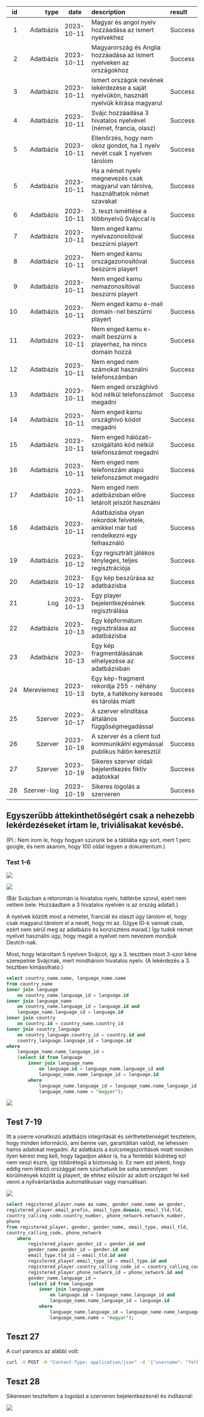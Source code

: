 | id  | type        | date       | description                                                                              | result  |
|----:|------------:|------------|:-----------------------------------------------------------------------------------------|:--------|
| 1   | Adatbázis   | 2023-10-11 | Magyar és angol nyelv hozzáadása az ismert nyelvekhez                                    | Success |
| 2   | Adatbázis   | 2023-10-11 | Magyarország és Anglia hozzáadása az ismert nyelveken az országokhoz                     | Success |
| 3   | Adatbázis   | 2023-10-11 | Ismert országok nevének lekérdezése a saját nyelvükön, használt nyelvük kiírása magyarul | Success |
| 4   | Adatbázis   | 2023-10-11 | Svájc hozzáadása 3 hivatalos nyelvével (német, francia, olasz)                           | Success |
| 5   | Adatbázis   | 2023-10-11 | Ellenőrzés, hogy nem okoz gondot, ha 1 nyelv nevét csak 1 nyelven tárolom                | Success |
| 5   | Adatbázis   | 2023-10-11 | Ha a német nyelv megnevezés csak magyarul van tárolva, használhatok német szavakat       | Success |
| 6   | Adatbázis   | 2023-10-11 | 3. teszt ismétlése a többnyelvű Svájccal is                                              | Success |
| 7   | Adatbázis   | 2023-10-11 | Nem enged kamu nyelvazonosítóval beszúrni playert                                        | Success |
| 8   | Adatbázis   | 2023-10-11 | Nem enged kamu országazonosítóval beszúrni playert                                       | Success |
| 9   | Adatbázis   | 2023-10-11 | Nem enged kamu nemazonosítóval beszúrni playert                                          | Success |
| 10  | Adatbázis   | 2023-10-11 | Nem enged kamu e-mail domain-nel beszúrni playert                                        | Success |
| 11  | Adatbázis   | 2023-10-11 | Nem enged kamu e-mailt beszúrni a playerhez, ha nincs domain hozzá                       | Success |
| 12  | Adatbázis   | 2023-10-11 | Nem enged nem számokat használni telefonszámban                                          | Success |
| 13  | Adatbázis   | 2023-10-11 | Nem enged országhívó kód nélkül telefonszámot megadni                                    | Success |
| 14  | Adatbázis   | 2023-10-11 | Nem enged kamu országhívó kódot megadni                                                  | Success |
| 15  | Adatbázis   | 2023-10-11 | Nem enged hálózati-szolgáltató kód nélkül telefonszámot megadni                          | Success |
| 16  | Adatbázis   | 2023-10-11 | Nem enged nem telefonszám alapú telefonszámot megadni                                    | Success |
| 17  | Adatbázis   | 2023-10-11 | Nem enged nem adatbázisban előre letárolt jelszót használni                              | Success |
| 18  | Adatbázis   | 2023-10-11 | Adatbázisba olyan rekordok felvétele, amikkel már tud rendelkezni egy felhasználó        | Success |
| 19  | Adatbázis   | 2023-10-12 | Egy regisztrált játékos tényleges, teljes regisztrációja                                 | Success |
| 20  | Adatbázis   | 2023-10-12 | Egy kép beszűrása az adatbázisba                                                         | Success |
| 21  | Log         | 2023-10-13 | Egy player bejelentkezésének regisztrálása                                               | Success |
| 22  | Adatbázis   | 2023-10-13 | Egy képformátum regisztrálása az adatbázisba                                             | Success |
| 23  | Adatbázis   | 2023-10-13 | Egy kép fragmentálásának elhelyezése az adatbázisban                                     | Success |
| 24  | Merevlemez  | 2023-10-13 | Egy kép-fragment rekordja 255 - néhány byte, a hatékony keresés és tárolás miatt         | Success |
| 25  | Szerver     | 2023-10-17 | A szerver elindítása általános függőségmegadással                                        | Success |
| 26  | Szerver     | 2023-10-19 | A szerver és a client tud kommunikálni egymással publikus hálón keresztül                | Success |
| 27  | Szerver     | 2023-10-19 | Sikeres szerver oldali bejelentkezés fiktív adatokkal                                    | Success |
| 28  | Szerver-log | 2023-10-19 | Sikeres logolás a szerveren                                                              | Success |

## Egyszerűbb áttekinthetőségért csak a nehezebb lekérdezéseket írtam le, triviálisakat kevésbé.

(Pl.: Nem írom le, hogy hogyan szúrunk be a táblába egy sort, mert 1 perc google, és nem akarom, hogy 100 oldal legyen a dokumentum.)

### Test 1-6

![](../kepek/teszt/tomi/t1.png)

![](../kepek/teszt/tomi/t2.png)

(Bár Svájcban a rétoromán is hivatalos nyelv, háttérbe szorul, ezért nem vettem bele.
Hozzáadtam a 3 hivatalos nyelvén is az ország adatait.)

A nyelvek között most a németet, franciát és olaszt úgy tárolom el, hogy csak magyarul tárolom el a nevét, hogy mi az.
(Ugye ID-k vannak csak, ezért nem sérül meg az adatbázis és konzisztens marad.)
Így tudok német nyelvet használni úgy, hogy magát a nyelvet nem nevezem mondjuk Deutch-nak.

Most, hogy letároltam 5 nyelven Svájcot, így a 3. tesztben most 3-szor kéne szerepelnie Svájcnak, mert mindhárom hivatalos nyelv.
(A lekérdezés a 3. tesztben kimásolható.)

```sql
select country_name.name, language_name.name
from country_name
inner join language
    on country_name.language_id = language.id
inner join language_name
	on country_name.language_id = language.id and
	language_name.language_id = language.id
inner join country
	on country.id = country_name.country_id
inner join country_language
	on country_language.country_id = country.id and
	country_language.language_id = language.id
where
	language_name.name_language_id =
	(select id from language
		inner join language_name
			on language.id = language_name.language_id and
			language_name.name_language_id = language.id
		where
			language_name.language_id = language_name.name_language_id and
			language_name.name = "magyar");
```

![](../kepek/teszt/tomi/t3.png)

## Test 7-19

Itt a userre vonatkozó adatbázis integritását és sérthetetlenségét tesztelem, hogy minden információ, ami benne van, garantáltan valódi, ne lehessen hamis adatokat megadni. Az adatbázis a kulcsmegszorítások miatt minden ilyen kérést meg kell, hogy tagadjon akkor is, ha a fentebbi kódréteg ezt nem veszi észre, így többrétegű a biztonság is.
Ez nem azt jelenti, hogy eddig nem létező országgal nem szúrhatunk be soha semmilyen körülmények között új playert, de ehhez először az adott országot fel kell venni a nyílvántartásba automatikusan vagy manuálisan.

![](../kepek/teszt/tomi/t4.png)

```sql
select registered_player.name as name, gender_name.name as gender,
registered_player.email_prefix, email_type.domain, email_tld.tld,
country_calling_code.country_number, phone_network.network_number,
phone
from registered_player, gender, gender_name, email_type, email_tld,
country_calling_code, phone_network
	where
		registered_player.gender_id = gender.id and
		gender_name.gender_id = gender.id and
		email_type.tld_id = email_tld.id and
		registered_player.email_type_id = email_type.id and
		registered_player.country_calling_code_id = country_calling_code.id and
		registered_player.phone_network_id = phone_network.id and
		gender_name.language_id =
		(select id from language
			inner join language_name
				on language.id = language_name.language_id and
				language_name.name_language_id = language.id
			where
				language_name.language_id = language_name.name_language_id and
				language_name.name = "magyar");
```

## Teszt 27

A curl parancs az alábbi volt:

```bash
curl -X POST -H "Content-Type: application/json" -d '{"username": "felhasznalonev", "password": "jelszo"}' http://localhost:8814/login/
```

## Teszt 28

Sikeresen teszteltem a logolást a szerveren bejelentkezésnél és indításnál:

![](../kepek/teszt/tomi/t5.png)

